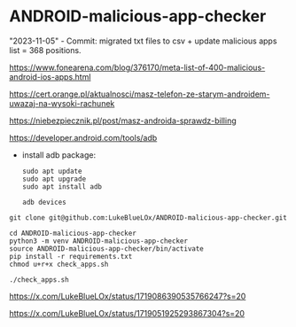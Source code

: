 # ANDROID-malicious-app-checker

"2023-11-05" - Commit: migrated txt files to csv + update malicious apps list = 368 positions.

https://www.fonearena.com/blog/376170/meta-list-of-400-malicious-android-ios-apps.html

https://cert.orange.pl/aktualnosci/masz-telefon-ze-starym-androidem-uwazaj-na-wysoki-rachunek

https://niebezpiecznik.pl/post/masz-androida-sprawdz-billing

https://developer.android.com/tools/adb

* install adb package:
  
    ```
    sudo apt update
    sudo apt upgrade
    sudo apt install adb
    ```
    ```
    adb devices
    ```

```
git clone git@github.com:LukeBlueLOx/ANDROID-malicious-app-checker.git
```
```
cd ANDROID-malicious-app-checker
python3 -m venv ANDROID-malicious-app-checker
source ANDROID-malicious-app-checker/bin/activate
pip install -r requirements.txt
chmod u+r+x check_apps.sh
```
```
./check_apps.sh
```

https://x.com/LukeBlueLOx/status/1719086390535766247?s=20

https://x.com/LukeBlueLOx/status/1719051925293867304?s=20
